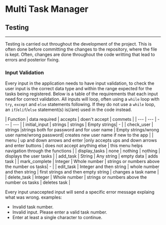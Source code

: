 # Multi Task Manager

## Testing
------

Testing is carried out throughout the development of the project. This is often done before committing the changes to the repository, where the file is kept. Often, changes are done throughout the code writting that lead to errors and posterior fixing.

### Input Validation
Every input in the application needs to have input validation, to check the user input is the correct data type and within the range expected for the tasks being registered. Below is a table of the requirements that each input need for correct validation. All inputs will loop, often using a `while` loop with `try`, `except` and `else` statements following. If they do not use a `while` loop, an `if`/`elif`/`else` statement(s) is(/are) used in the code instead. 

| Function | data required | accepts | doen't accept | commets |
| --- | --- | --- | --- |
| initial_input | strings | strings | Empty strings| - |
| check_user | strings |strings both for password and for user name | Empty strings/wrong user name/wrong password| creates new user name if new to the app |
| menu | up and down arrows and enter |only accepts ups and down arrows and enter buttons | does not accept anything else | this menu helps navigation through the functions |
|  display_tasks | none | nothing | nothing | displays the user tasks |
|  add_task | String | Any string | empty data | adds task |
|  mark_complete | Integer | Whole number | strings or numbers above the number os tasks| - |
|  edit_task | Integer and then string  | whole number and then string | first strings and then empty string | changes a task name |
|  delete_task | Integer | Whole number | strings or numbers above the number os tasks | deletes task |

Every input unaccepted input will send a specific error message explaing what was wrong. examples:
 - Invalid task number.
 - Invalid input. Please enter a valid task number.
 - Enter at least a single character to continue.




